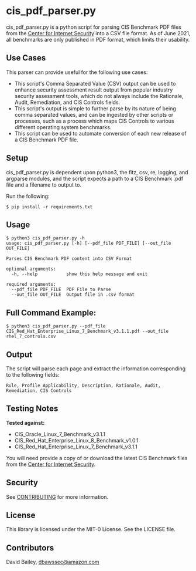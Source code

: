 # cis_pdf_parser.py

cis_pdf_parser.py is a python script for parsing CIS Benchmark PDF files from the [Center for Internet Security](https://www.cisecurity.org/cis-benchmarks/) into a CSV file format. As of June 2021, all benchmarks are only published in PDF format, which limits their usability. 

## Use Cases

This parser can provide useful for the following use cases:

* This script's Comma Separated Value (CSV) output can be used to enhance security assessment result output from popular industry security assessment tools, which do not always include the Rationale, Audit, Remediation, and CIS Controls fields. 
* This script's output is simple to further parse by its nature of being comma separated values, and can be ingested by other scripts or processes, such as a process which maps CIS Controls to various different operating system benchmarks.
* This script can be used to automate conversion of each new release of a CIS Benchmark PDF file.

## Setup

cis_pdf_parser.py is dependent upon python3, the fitz, csv, re, logging, and argparse modules, and the script expects a path to a CIS Benchmark .pdf file and a filename to output to.

Run the following:
```
$ pip install -r requirements.txt
```

## Usage

```
$ python3 cis_pdf_parser.py -h
usage: cis_pdf_parser.py [-h] [--pdf_file PDF_FILE] [--out_file OUT_FILE]

Parses CIS Benchmark PDF content into CSV Format

optional arguments:
  -h, --help           show this help message and exit

required arguments:
  --pdf_file PDF_FILE  PDF File to Parse
  --out_file OUT_FILE  Output file in .csv format
```

## Full Command Example:

```
$ python3 cis_pdf_parser.py --pdf_file CIS_Red_Hat_Enterprise_Linux_7_Benchmark_v3.1.1.pdf --out_file rhel_7_controls.csv
```

## Output

The script will parse each page and extract the information corresponding to the following fields:

```
Rule, Profile Applicability, Description, Rationale, Audit, Remediation, CIS Controls
```

## Testing Notes

**Tested against:**

* CIS_Oracle_Linux_7_Benchmark_v3.1.1
* CIS_Red_Hat_Enterprise_Linux_8_Benchmark_v1.0.1
* CIS_Red_Hat_Enterprise_Linux_7_Benchmark_v3.1.1

You will need provide a copy of or download the latest CIS Benchmark files from the [Center for Internet Security](https://learn.cisecurity.org/benchmarks).

## Security

See [CONTRIBUTING](CONTRIBUTING.md#security-issue-notifications) for more information.

## License

This library is licensed under the MIT-0 License. See the LICENSE file.

## Contributors

David Bailey, [dbawssec@amazon.com](mailto:dbawssec@amazon.com)
